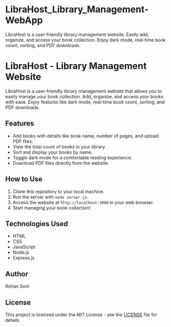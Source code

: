 # LibraHost_Library_Management-WebApp
LibraHost is a user-friendly library management website. Easily add, organize, and access your book collection. Enjoy dark mode, real-time book count, sorting, and PDF downloads.

# LibraHost - Library Management Website

LibraHost is a user-friendly library management website that allows you to easily manage your book collection. Add, organize, and access your books with ease. Enjoy features like dark mode, real-time book count, sorting, and PDF downloads.

## Features

- Add books with details like book name, number of pages, and upload PDF files.
- View the total count of books in your library.
- Sort and display your books by name.
- Toggle dark mode for a comfortable reading experience.
- Download PDF files directly from the website.

## How to Use

1. Clone this repository to your local machine.
2. Run the server with `node server.js`.
3. Access the website at `http://localhost:3000` in your web browser.
4. Start managing your book collection!

## Technologies Used

- HTML
- CSS
- JavaScript
- Node.js
- Express.js

## Author

Rohan Soni

## License

This project is licensed under the MIT License - see the [LICENSE](LICENSE) file for details.
